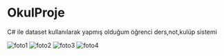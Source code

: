# OkulProje
C# ile dataset kullanılarak yapmış olduğum öğrenci ders,not,kulüp sistemi

![foto1](https://user-images.githubusercontent.com/100492746/179311296-ed10c4ae-d452-4e6f-bed9-c34c65ee94a6.png)
![foto2](https://user-images.githubusercontent.com/100492746/179311303-8427b9ba-afef-4984-8cc2-cd9fb2637496.png)
![foto3](https://user-images.githubusercontent.com/100492746/179311307-aeb834dc-84d7-4823-b866-1fb21829be03.png)
![foto4](https://user-images.githubusercontent.com/100492746/179311312-99c149e0-2e58-46a4-b232-c6453bffb969.png)
